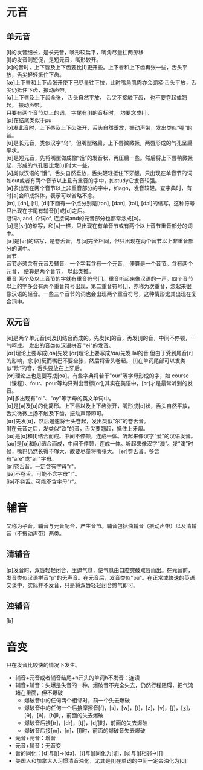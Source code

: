 # 元音

## 单元音

[i]的发音细长，是长元音，嘴形较扁平，嘴角尽量往两旁移  
[I]的发音则短促，是短元音，嘴形较开。  
[ɛ]的音时，上下唇及上下齿要比[I]更开些。上下唇和上下齿再张一些，舌头平放，舌尖轻轻抵住下齿。  
[æ]上下唇和上下齿张开使下巴尽量往下拉，此时嘴角肌肉亦会绷紧·舌头平放，舌尖仍抵住下齿，振动声带。  
[ɑ]上下唇及上下齿全张， 舌头自然平放， 舌尖不接触下齿， 也不要卷起或翘起， 振动声带。  
只要有两个音节以上的词， 字尾有[I]的音标时， 均要念成[i]。  
[p]在结尾类似于pu  
[ɔ]发此音时，上下唇及上下齿张开，舌头自然垂放，振动声带，发出类似“喔”的音。  
[u]是长元音，类似汉字“乌”，但嘴型略扁，上下唇微微撅，两唇形成的气孔呈扁平状。  
[ʊ]是短元音，先将嘴型做成像“饿”的发音状，再压扁一些。然后将上下唇稍微撅起，形成的气孔要比发[u]时大一些。  
[ʌ]类似汉语的“饿”，舌头自然垂放，舌尖轻轻抵住下牙龈。只出现在单音节的词如cut或者有两个音节以上且有重音的字中，如study它发音较强。  
[ə]多出现在两个音节以上非重音部分的字中，如ago，发音较轻。查字典时，有时[ə]会印成斜体，表示可以省略不念。  
[tn], [dn], [tl], [dl]下面有一个点分别是[tən], [dən], [təl], [dəl]的缩写，这种符号只出现在字尾有辅音[t]或[d]之后。  
冠词a, and, 介词of, 连接词and的元音部分也都常念成[ə]。  
[ɜ]是[ʌr]的缩写，和[ʌ]一样，只出现在有单音节或有两个以上音节重音部分的词中。  
[ɚ]是[ər]的缩写，是卷舌音，与[ɜ]完全相同，但只出现在两个音节以上非重音部分的词中。  
音节  
音节必须含有元音及辅音。一个字若含有一个元音， 便算是一个音节。含有两个元音， 便算是两个音节， 以此类推。  
重音
两个及以上音节的字就有重音符号[\`]。重音听起来像汉语的一声。四个音节以上的字多会有两个重音符号出现，第二重音符号[,]，亦称为次重音，念起来很像汉语的轻音。一些三个音节的词也会出现两个重音符号，这种情形尤其出现在复合词中。  

## 双元音  

[e]是两个单元音[ɛ]及[I]结合而成的。先发[ɛ]的音，再发[I]的音，中间不停顿，一气呵成。 发出的音类似汉语拼音 "ei"的发音。  
[ɑr]理论上要写成[ɑə]先发 [ɑr]理论上要写成/ɑə/先发 lal的音 但由于受到尾音[r]的影响，念 [ɑ]反而嘴巴不要全张，然后将舌头卷起。
[l]在单词尾部可以发类似“欧”的音，舌头要放在上牙后。  
[ɔr]理论上也是要写成[ɔə]。有些字典将若干"our"等字母形成的字，如 course（课程）、four、pour等均只列出音标[or],其实在美语中，[ɔr]才是最常听到的发音。  
[ɔI]多出现有"oi"、"oy"等字母的英文单词中。  
[o]是[ə]及[u]的化简形。上下唇以及上下齿张开，嘴形成[o]状，舌头自然平放，舌尖微微上扬不触及下齿，振动声带即可。  
[ʊr]先发[ʊ]，然后迅速将舌头卷起，发出类似“尔”的卷舌音。  
[l]在元音之后，发类似“欧”的音，舌尖要翘起，抵住上牙龈。  
[aɪ]是[ɑ]和[I]结合而成。中间不停顿，连成一体。听起来像汉字“爱”的汉语发音。  
[aʊ]是[ɑ]和[u]结合而成，中间不停顿，连成一体。听起来像汉字“澳”。发“澳”时候，嘴巴仍然长得不够大，故要尽量将嘴张大。
[er]卷舌音。多含有"are"或"air"字母。  
[ɪr]卷舌音。一定含有字母"r"。  
[ɪə]不卷舌。可能不含字母"r"。  
[iə]不卷舌。可能不含字母"r"。  

# 辅音

又称为子音。辅音与元音配合，产生音节。辅音包括浊辅音（振动声带）以及清辅音（不振动声带）两类。  

## 清辅音

[p]发音时，双唇轻轻闭合，压迫气息，使气息由口腔突破双唇而出。在元音前，发音类似汉语拼音"p"的无声音。在元音后，发音类似"pu"。在正常或快速的英语交谈中，实际并不发音，只是将双唇轻轻闭合憋气即可。  

## 浊辅音

[b]

# 音变

只在发音比较快的情况下发生。  

* 辅音+元音或者辅音结尾+h开头的单词h不发音：连读
* 辅音+辅音：失爆是失音的一种，爆破音不完全失去，仍然行程阻碍，把气流堵在里面，但不爆破
  * 爆破音中的任何两个相邻时，前一个失去爆破
  * 爆破音中的任何一个后接摩擦音[f]，[s]，[w]，[t]，[z]，[v]，[ʃ]，[ʒ]，[θ]，[ð]，[h]时，前面的失去爆破
  * 爆破音后接[tr]，[dr]，[tʃ]，[dʃ]时，前面的失去爆破
  * 爆破音后接[m]，[n]，[l]时，前面的爆破音失去爆破
* 元音+元音：增音
* 元音+辅音：无音变  
* 音的同化：[d]与[j]->[dɜ]，[t]与[j]同化为[tʃ]，[s]与[j]相邻->[ʃ]
* 美国人和加拿大人习惯清音浊化，尤其是[t]在单词的中间一定会浊化为[d]
